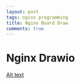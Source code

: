 ```yaml
---
layout: post
tags: nginx programming
title: Nginx Board Draw
comments: true
---
```


# Nginx Drawio


[Alt text](https://www.draw.io/?title=Nginx_Analysis.drawio#Uhttps%3A%2F%2Fdrive.google.com%2Fuc%3Fid%3D1BxEMkjn5kn0yd_QKsScM8Od0ZmbVcJfY%26export%3Ddownload)
